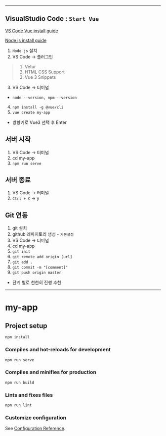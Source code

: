 ***

## VisualStudio Code : `Start Vue`

[VS Code Vue install guide](https://haenny.tistory.com/247?category=899432)

[Node js install guide](https://haenny.tistory.com/245?category=802977)

1. `Node js` 설치
2. VS Code -> 플러그인
> 1. Vetur
> 2. HTML CSS Support
> 3. Vue 3 Snippets
3. VS Code -> 터미널
* `node --version, npm --version`
4. `npm install -g @vue/cli`
5. `vue create my-app`
* 방향키로 Vue3 선택 후 Enter

## 서버 시작

1. VS Code -> 터미널
2. cd my-app
3. `npm run serve`

## 서버 종료

1. VS Code -> 터미널
2. `Ctrl + C` -> y

## Git 연동

1. git 설치
2. github 레파지토리 생성 - `기본설정`
3. VS Code -> 터미널
4. cd my-app
5. `git init`
6. `git remote add origin [url]`
7. `git add .`
8. `git commit -m "[comment]"`
9. `git push origin master`
* 단계 별로 천천히 진행 추천

***

# my-app

## Project setup
```
npm install
```

### Compiles and hot-reloads for development
```
npm run serve
```

### Compiles and minifies for production
```
npm run build
```

### Lints and fixes files
```
npm run lint
```

### Customize configuration
See [Configuration Reference](https://cli.vuejs.org/config/).

